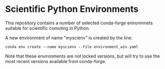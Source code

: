 # Scientific Python Environments

This repository contains a number of selected conda-forge enironmnets suitable for scientific comuting in Python.

A new environment of name "myscienv" is created by the line:

    conda env create --name myscienv --file environment_win.yaml

Note that these environments are not locked versions, but will try to use the most recent versions available
from conda-forge.